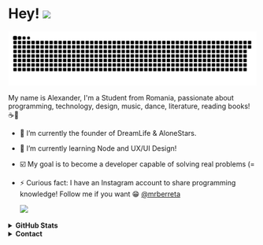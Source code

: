 # Hey! <img src="https://raw.githubusercontent.com/kaueMarques/kaueMarques/master/hi.gif" width="30px">
 ![Snake animation](https://github.com/luizeduardomr/luizeduardomr/blob/output/github-contribution-grid-snake.svg)

My name is Alexander, I'm a Student from Romania, passionate about programming, technology, design, music, dance, literature, reading books! ☕💜

- 🔭 I’m currently the founder of DreamLife & AloneStars.
- 🌱 I’m currently learning Node and UX/UI Design!
- :ballot_box_with_check: My goal is to become a developer capable of solving real problems (=
- ⚡ Curious fact: I have an Instagram account to share programming knowledge! Follow me if you want 😁 [@mrberreta](https://www.instagram.com/MrBerreta/)

  <a href="https://www.instagram.com/mrberreta" target="_blank">
    <img src="https://img.shields.io/badge/instagram-%23E4405F.svg?&style=for-the-badge&logo=instagram&logoColor=white" />
  </a>
  

<details><summary><b>GitHub Stats</b></summary>
  
  ![](https://github-readme-stats.vercel.app/api?username=MrZenys&show_icons=true&hide=contribs)
  ![](https://github-readme-stats.vercel.app/api/top-langs/?username=MrZenys&layout=compact&hide=Tcl)
</details>


<details><summary><b>Contact</b></summary>
  
  - [Twitch](https://www.twitch.tv/mrberreta)
  - [Gmail](mailto:admin@alonestars.eu)
  - [Discord](https://discords.com/bio/p/mrberreta)
  - [Discord Server](https://discord.com/invite/wruSYsAZvx)
  - [AloneStars](https://alonestars.eu/MrBerreta)
  - [TikTok](https://vm.tiktok.com/ZM8W5hcQL/)
  - [MrZenys](https://www.instagram.com/mrberreta/)
 

  </details>
  
